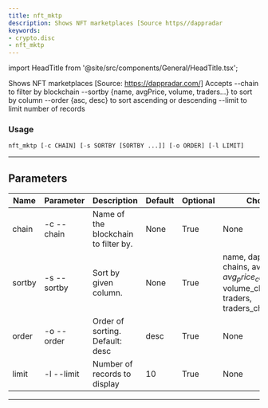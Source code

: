 ```yaml
---
title: nft_mktp
description: Shows NFT marketplaces [Source https//dappradar
keywords:
- crypto.disc
- nft_mktp
---
```


import HeadTitle from '@site/src/components/General/HeadTitle.tsx';

<HeadTitle title="crypto /disc/nft_mktp - Reference | OpenBB Terminal Docs" />

Shows NFT marketplaces [Source: https://dappradar.com/] Accepts --chain to filter by blockchain --sortby {name, avgPrice, volume, traders...} to sort by column --order {asc, desc} to sort ascending or descending --limit to limit number of records

### Usage

```python wordwrap
nft_mktp [-c CHAIN] [-s SORTBY [SORTBY ...]] [-o ORDER] [-l LIMIT]
```

---

## Parameters

| Name | Parameter | Description | Default | Optional | Choices |
| ---- | --------- | ----------- | ------- | -------- | ------- |
| chain | -c  --chain | Name of the blockchain to filter by. | None | True | None |
| sortby | -s  --sortby | Sort by given column. | None | True | name, dapp_id, logo, chains, avg_price_[$], avg_price_change_[%], volume_[$], volume_change_[%], traders, traders_change_[%] |
| order | -o  --order | Order of sorting. Default: desc | desc | True | None |
| limit | -l  --limit | Number of records to display | 10 | True | None |

---
